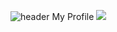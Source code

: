 <!--
**StellarResident/StellarResident** is a ✨ _special_ ✨ repository because its `README.md` (this file) appears on your GitHub profile.

Here are some ideas to get you started:

- 🔭 I’m currently working on ...
- 🌱 I’m currently learning ...
- 👯 I’m looking to collaborate on ...
- 🤔 I’m looking for help with ...
- 💬 Ask me about ...
- 📫 How to reach me: ...
- 😄 Pronouns: ...
- ⚡ Fun fact: ...
-->

![header](https://capsule-render.vercel.app/api?type=waving&color=timeGradient&height=300&section=header&text=𝓢𝓽𝓮𝓵𝓵𝓪𝓻%20𝓡𝓮𝓼𝓲𝓭𝓮𝓷𝓽&desc=𝓣𝓱𝓮%20𝓓𝓪𝓽𝓪%20𝓢𝓬𝓲𝓮𝓷𝓽𝓲𝓼𝓽%20𝓴𝓲𝓭&fontSize=70)
My Profile
<img src="https://img.shields.io/badge/stellarresident@gmail.com-EA4335?style=flat-square&logo=Gmail&logoColor=white"/>